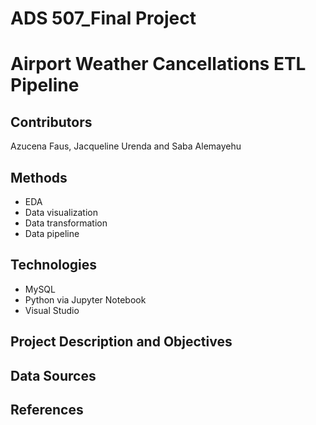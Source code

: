 # ADS 507_Final Project 
# Airport Weather Cancellations ETL Pipeline
## Contributors
Azucena Faus, Jacqueline Urenda and Saba Alemayehu
## Methods  
* EDA
* Data visualization
* Data transformation
* Data pipeline
## Technologies
* MySQL
* Python via Jupyter Notebook
* Visual Studio
## Project Description and Objectives
## Data Sources
## References
